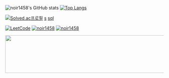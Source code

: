

![noir1458's GitHub stats](https://github-readme-stats.vercel.app/api?username=noir1458&show_icons=true&theme=transparent&rank_icon=github)
[![Top Langs](https://github-readme-stats.vercel.app/api/top-langs/?username=noir1458&layout=compact&theme=transparent)](https://github.com/noir1458/github-readme-stats)


[![Solved.ac프로필](http://mazassumnida.wtf/api/v2/generate_badge?boj=noir1458)](https://solved.ac/noir1458)
[s](https://solved.ac/search?query=*s1..s5+s%231000..+%21%40%24me)
[sql](https://school.programmers.co.kr/learn/challenges?tab=sql_practice_kit)

[![LeetCode](https://img.shields.io/badge/LeetCode-FFA116?style=for-the-badge&logo=LeetCode&logoColor=black)](https://leetcode.com/u/noir1458)
[![noir1458](https://img.shields.io/endpoint?url=https%3A%2F%2Fatcoder-badges.now.sh%2Fapi%2Fatcoder%2Fjson%2Fnoir1458)](https://atcoder.jp/users/noir1458)
[![noir1458](https://img.shields.io/endpoint?url=https%3A%2F%2Fatcoder-badges.now.sh%2Fapi%2Fcodeforces%2Fjson%2Fnoir1458)](https://codeforces.com/profile/noir1458)
    


<a href="https://www.gitanimals.org/en_US?utm_medium=image&utm_source=noir1458&utm_content=line">
  <img
    src="https://render.gitanimals.org/lines/noir1458?pet-id=717074787608150721"
    width="600"
    height="120"
  />
</a>
  


  







<!--
[![Leetcode Stats](https://leetcard.jacoblin.cool/noir1458)](https://leetcode.com/noir1458)
**noir1458/noir1458** is a ✨ _special_ ✨ repository because its `README.md` (this file) appears on your GitHub profile.

Here are some ideas to get you started:

- 🔭 I’m currently working on ...
- 🌱 I’m currently learning ...
- 👯 I’m looking to collaborate on ...
- 🤔 I’m looking for help with ...
- 💬 Ask me about ...
- 📫 How to reach me: ...
- 😄 Pronouns: ...
- ⚡ Fun fact: ...
-->  

